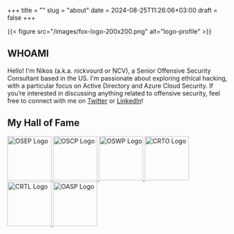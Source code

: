 +++
title = ""
slug = "about"
date = 2024-08-25T11:26:06+03:00
draft = false
+++

{{< figure src="/images/fox-logo-200x200.png" alt="logo-profile" >}}

## WHOAMI

Hello! I'm Nikos (a.k.a. nickvourd or NCV), a Senior Offensive Security Consultant based in the US. I'm passionate about exploring ethical hacking, with a particular focus on Active Directory and Azure Cloud Security. If you’re interested in discussing anything related to offensive security, feel free to connect with me on [Twitter](https://x.com/nickvourd) or [LinkedIn](https://www.linkedin.com/in/nickvourd/)!

## My Hall of Fame

<a href="https://www.credential.net/5dbab8fe-2bb5-442b-a994-0e09a4727e9e#gs.3kxl9y" target="_blank">
    <img src="/badges/osep-logo.png" alt="OSEP Logo" style="width:100px; height:100px;">
</a>
<a href="https://www.credential.net/e8ccd338-5710-43dc-a5ad-1d6de3495a39#gs.3kx8qu" target="_blank">
    <img src="/badges/oscp-logo.png" alt="OSCP Logo" style="width:100px; height:100px;">
</a>
<a href="https://www.credential.net/e45840b9-5607-41e2-838c-b26461229dbe#gs.3kxb1y" target="_blank">
    <img src="/badges/oswp-logo.png" alt="OSWP Logo" style="width:100px; height:100px;">
</a>
<a href="https://eu.badgr.com/public/assertions/9u2mJ7HzThK_FOG6iHwBhg" target="_blank">
    <img src="/badges/crto-logo.png" alt="CRTO Logo" style="width:100px; height:100px;">
</a>
<a href="https://eu.badgr.com/public/assertions/6s7WAk2NTz2Tn4Md5T6dvw" target="_blank">
    <img src="/badges/crtl-logo.png" alt="CRTL Logo" style="width:100px; height:100px;">
</a>
<a href="https://api.eu.badgr.io/public/assertions/xCf4iHQWT8Cbpa37VKRV9w" target="_blank">
    <img src="/badges/oasp-logo.png" alt="OASP Logo" style="width:100px; height:100px;">
</a>


